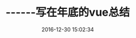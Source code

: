 ---
title: ------写在年底的vue总结
date: 2016-12-30 15:02:34
categories: [vue实践]
tags: [vue,vue-router]
---